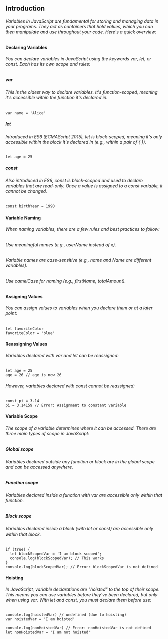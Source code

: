 ## Introduction

###### Variables in JavaScript are fundamental for storing and managing data in your programs. They act as containers that hold values, which you can then manipulate and use throughout your code. Here's a quick overview:

#### Declaring Variables
###### You can declare variables in JavaScript using the keywords var, let, or const. Each has its own scope and rules:

##### var 
###### This is the oldest way to declare variables. It's function-scoped, meaning it's accessible within the function it's declared in.

``` 
var name = 'Alice'
```

##### let 
###### Introduced in ES6 (ECMAScript 2015), let is block-scoped, meaning it's only accessible within the block it's declared in (e.g., within a pair of { }).

```
let age = 25
```

##### const 
###### Also introduced in ES6, const is block-scoped and used to declare variables that are read-only. Once a value is assigned to a const variable, it cannot be changed.

```
const birthYear = 1990
```

#### Variable Naming
###### When naming variables, there are a few rules and best practices to follow:

###### Use meaningful names (e.g., userName instead of x).

###### Variable names are case-sensitive (e.g., name and Name are different variables).

###### Use camelCase for naming (e.g., firstName, totalAmount).

#### Assigning Values
###### You can assign values to variables when you declare them or at a later point:

```
let favoriteColor
favoriteColor = 'blue'
``` 

#### Reassigning Values
###### Variables declared with var and let can be reassigned:

```
let age = 25
age = 26 // age is now 26
```

###### However, variables declared with const cannot be reassigned:

```
const pi = 3.14
pi = 3.14159 // Error: Assignment to constant variable
```

#### Variable Scope
###### The scope of a variable determines where it can be accessed. There are three main types of scope in JavaScript:

##### Global scope 
###### Variables declared outside any function or block are in the global scope and can be accessed anywhere.

##### Function scope 
###### Variables declared inside a function with var are accessible only within that function.

##### Block scope 
###### Variables declared inside a block (with let or const) are accessible only within that block.

```
if (true) {
  let blockScopedVar = 'I am block scoped';
  console.log(blockScopedVar); // This works
}
console.log(blockScopedVar); // Error: blockScopedVar is not defined
```

#### Hoisting
###### In JavaScript, variable declarations are "hoisted" to the top of their scope. This means you can use variables before they've been declared, but only when using var. With let and const, you must declare them before use:

```
console.log(hoistedVar) // undefined (due to hoisting)
var hoistedVar = 'I am hoisted'

console.log(nonHoistedVar) // Error: nonHoistedVar is not defined
let nonHoistedVar = 'I am not hoisted'
```